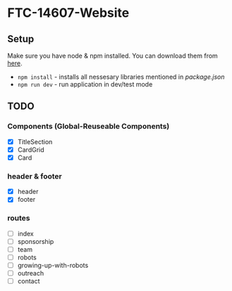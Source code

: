 # FTC-14607-Website

## Setup

Make sure you have node & npm installed. You can download them from [here](https://nodejs.org/en).

- `npm install` - installs all nessesary libraries mentioned in _package.json_
- `npm run dev` - run application in dev/test mode

## TODO

### Components (Global-Reuseable Components)

- [x] TitleSection
- [x] CardGrid
- [x] Card

### header & footer

- [x] header
- [x] footer

### routes

- [ ] index
- [ ] sponsorship
- [ ] team
- [ ] robots
- [ ] growing-up-with-robots
- [ ] outreach
- [ ] contact
